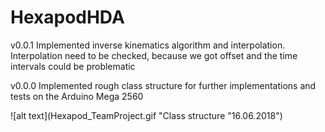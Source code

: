 # HexapodHDA
v0.0.1
Implemented inverse kinematics algorithm and interpolation. Interpolation need to be checked, 
because we got offset and the time intervals could be problematic   

v0.0.0
Implemented rough class structure for further implementations and tests on the Arduino Mega 2560

![alt text](Hexapod_TeamProject.gif "Class structure "16.06.2018")
